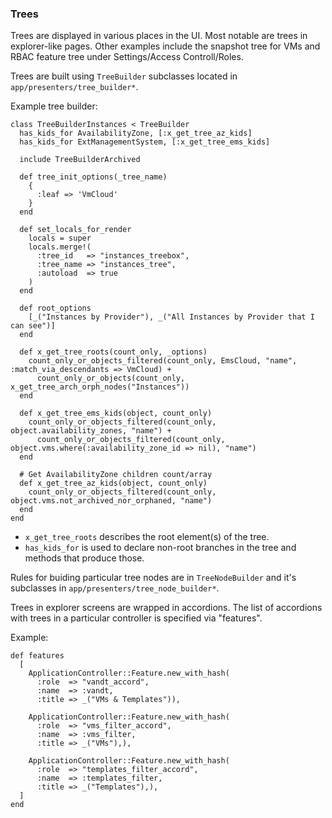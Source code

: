 ### Trees

Trees are displayed in various places in the UI. Most notable are trees in explorer-like pages. Other examples include the snapshot tree for VMs and RBAC feature tree under Settings/Access Controll/Roles.

Trees are built using `TreeBuilder` subclasses located in `app/presenters/tree_builder*`.

Example tree builder:
```
class TreeBuilderInstances < TreeBuilder
  has_kids_for AvailabilityZone, [:x_get_tree_az_kids]
  has_kids_for ExtManagementSystem, [:x_get_tree_ems_kids]

  include TreeBuilderArchived

  def tree_init_options(_tree_name)
    {
      :leaf => 'VmCloud'
    }
  end

  def set_locals_for_render
    locals = super
    locals.merge!(
      :tree_id   => "instances_treebox",
      :tree_name => "instances_tree",
      :autoload  => true
    )
  end

  def root_options
    [_("Instances by Provider"), _("All Instances by Provider that I can see")]
  end

  def x_get_tree_roots(count_only, _options)
    count_only_or_objects_filtered(count_only, EmsCloud, "name", :match_via_descendants => VmCloud) +
      count_only_or_objects(count_only, x_get_tree_arch_orph_nodes("Instances"))
  end

  def x_get_tree_ems_kids(object, count_only)
    count_only_or_objects_filtered(count_only, object.availability_zones, "name") +
      count_only_or_objects_filtered(count_only, object.vms.where(:availability_zone_id => nil), "name")
  end

  # Get AvailabilityZone children count/array
  def x_get_tree_az_kids(object, count_only)
    count_only_or_objects_filtered(count_only, object.vms.not_archived_nor_orphaned, "name")
  end
end

```
 * `x_get_tree_roots` describes the root element(s) of the tree.
 * `has_kids_for` is used to declare non-root branches in the tree and methods that produce those.

Rules for buiding particular tree nodes are in `TreeNodeBuilder` and it's subclasses in `app/presenters/tree_node_builder*`.

Trees in explorer screens are wrapped in accordions. The list of accordions with trees in a particular controller is specified via "features".

Example:
```
def features
  [
    ApplicationController::Feature.new_with_hash(
      :role  => "vandt_accord",
      :name  => :vandt,
      :title => _("VMs & Templates")),

    ApplicationController::Feature.new_with_hash(
      :role  => "vms_filter_accord",
      :name  => :vms_filter,
      :title => _("VMs"),),

    ApplicationController::Feature.new_with_hash(
      :role  => "templates_filter_accord",
      :name  => :templates_filter,
      :title => _("Templates"),),
  ]
end
```
